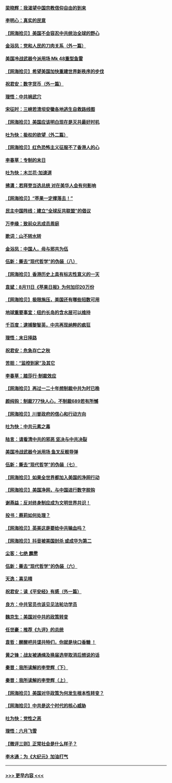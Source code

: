 #### [梁晓辉：我渴望中国宗教信仰自由的到来](../pages/nsc993/n12336657.md?t=08172251) 
#### [李明心：真实的民意](../pages/nsc993/n12336089.md?t=08172251) 
#### [【网海拾贝】美国不会容忍中共统治全球的野心](../pages/nsc993/n12336063.md?t=08172251) 
#### [金浴凤：党和人民的刀肉关系（外一篇）](../pages/nsc993/n12335834.md?t=08172251) 
#### [美国冷战武器今派用场 Mk 48重型鱼雷](../pages/nsc993/n12335354.md?t=08172251) 
#### [【网海拾贝】希望美国加快重建世界新秩序的步伐](../pages/nsc993/n12334224.md?t=08172251) 
#### [祝君安：数字货币（外一篇）](../pages/nsc993/n12334186.md?t=08172251) 
#### [理悟：中共祸武穴](../pages/nsc993/n12333962.md?t=08172251) 
#### [宋征时：三峡若溃坝安徽各地逃生自救路线图](../pages/nsc993/n12332450.md?t=08172251) 
#### [【网海拾贝】美国应该明白现在是灭共最好时机](../pages/nsc993/n12332313.md?t=08172251) 
#### [吐为快：极权的欲望（外二篇）](../pages/nsc993/n12332089.md?t=08172251) 
#### [【网海拾贝】红色恐怖主义征服不了香港人的心](../pages/nsc993/n12329296.md?t=08172251) 
#### [李春草：专制的末日](../pages/nsc993/n12329079.md?t=08172251) 
#### [吐为快：木兰花‧加速道](../pages/nsc993/n12327366.md?t=08172251) 
#### [拂潇：若拜登当选总统 对在美华人会有何影响](../pages/nsc993/n12295996.md?t=08172251) 
#### [【网海拾贝】“苹果一定撑落去！”](../pages/nsc993/n12326784.md?t=08172251) 
#### [民主中国阵线：建立“全球反共联盟”的倡议](../pages/nsc993/n12324177.md?t=08172251) 
#### [万李缘：致前众志成员周庭](../pages/nsc993/n12324635.md?t=08172251) 
#### [歌词：山不转水转](../pages/nsc993/n12324599.md?t=08172251) 
#### [金浴凤：中国人，毋与邪共为伍](../pages/nsc993/n12324257.md?t=08172251) 
#### [伍新：撕去“现代哲学”的伪装（八）](../pages/nsc993/n12324188.md?t=08172251) 
#### [【网海拾贝】香港历史上具有标志性意义的一天](../pages/nsc993/n12324021.md?t=08172251) 
#### [袁斌：8月11日《苹果日报》为何加印20万份](../pages/nsc993/n12323955.md?t=08172251) 
#### [【网海拾贝】极限施压，美国还有哪些招数可用](../pages/nsc993/n12322512.md?t=08172251) 
#### [地球重要事宜：纽约长岛的含水层可以维持](../pages/nsc993/n12321844.md?t=08172251) 
#### [千百度：逮捕黎智英，中共再现纳粹的疯狂](../pages/nsc993/n12321777.md?t=08172251) 
#### [理悟：末日择路](../pages/nsc993/n12320812.md?t=08172251) 
#### [祝君安：危急存亡之秋](../pages/nsc993/n12320795.md?t=08172251) 
#### [苦胆：“监控到家”及其它](../pages/nsc993/n12320751.md?t=08172251) 
#### [李春草：踏莎行·制裁效应](../pages/nsc993/n12318290.md?t=08172251) 
#### [【网海拾贝】再过一二十年想制裁中共为时已晚](../pages/nsc993/n12318195.md?t=08172251) 
#### [颜纯钩：制裁777快人心，不制裁689若有所憾](../pages/nsc993/n12316912.md?t=08172251) 
#### [【网海拾贝】川普政府的信心和行动方向](../pages/nsc993/n12316673.md?t=08172251) 
#### [吐为快：中共元素之毒](../pages/nsc993/n12316547.md?t=08172251) 
#### [陆言：请看清中共的邪恶 坚决与中共决裂](../pages/nsc993/n12315784.md?t=08172251) 
#### [美国冷战武器今派用场 鱼叉反舰导弹](../pages/nsc993/n12316258.md?t=08172251) 
#### [伍新：撕去“现代哲学”的伪装（七）](../pages/nsc993/n12315846.md?t=08172251) 
#### [【网海拾贝】如果全世界都加入美国的净网行动](../pages/nsc993/n12315588.md?t=08172251) 
#### [【网海拾贝】美国净网，与中国进行数字脱钩](../pages/nsc993/n12312813.md?t=08172251) 
#### [谢燕益：反对终身制应成为文明世界共识！](../pages/nsc993/n12310465.md?t=08172251) 
#### [投书：蔡莉如何处理？](../pages/nsc993/n12310224.md?t=08172251) 
#### [【网海拾贝】英美这是要给中共输血吗？](../pages/nsc993/n12307646.md?t=08172251) 
#### [【网海拾贝】抖音被美国封杀 或成华为第二](../pages/nsc993/n12305277.md?t=08172251) 
#### [尘客：七绝 霹雳](../pages/nsc993/n12304053.md?t=08172251) 
#### [伍新：撕去“现代哲学”的伪装（六）](../pages/nsc993/n12303243.md?t=08172251) 
#### [天逸：喜见晴](../pages/nsc993/n12303226.md?t=08172251) 
#### [祝君安：读《平安经》有感（外一篇）](../pages/nsc993/n12303170.md?t=08172251) 
#### [良方：中共官员也该见见法轮功学员](../pages/nsc993/n12302985.md?t=08172251) 
#### [魏京生：美国对中共的政策转变](../pages/nsc993/n12302929.md?t=08172251) 
#### [任世豪：推荐《九评》的总统](../pages/nsc993/n12302838.md?t=08172251) 
#### [袁哲：醒醒吧共谍共特们，你就是块口香糖 ！](../pages/nsc993/n12302678.md?t=08172251) 
#### [黄之锋：战友被通缉及换届选举取消后想说的话](../pages/nsc993/n12302681.md?t=08172251) 
#### [秦晋：我所读解的李登辉（下）](../pages/nsc993/n12302171.md?t=08172251) 
#### [秦晋：我所读解的李登辉（上）](../pages/nsc993/n12301979.md?t=08172251) 
#### [【网海拾贝】美国对华政策为何发生根本性转变？](../pages/nsc993/n12302091.md?t=08172251) 
#### [【网海拾贝】中共是这个时代的核心威胁](../pages/nsc993/n12300541.md?t=08172251) 
#### [吐为快：党性之恶](../pages/nsc993/n12300263.md?t=08172251) 
#### [理悟：六月飞雪](../pages/nsc993/n12300243.md?t=08172251) 
#### [【微评三则】正常社会是什么样子？](../pages/nsc993/n12300228.md?t=08172251) 
#### [李木通：为《大纪元》加油打气](../pages/nsc993/n12280363.md?t=08172251) 

----
#### [ >>> 更早内容 <<< ](../indexes/nsc993-earlier.md)
